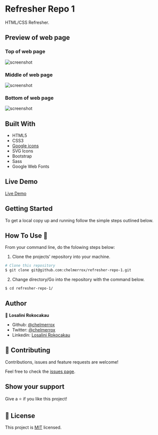 # Refresher Repo 1

HTML/CSS Refresher.

## Preview of web page

### Top of web page

![screenshot](images/top_preview.PNG)


### Middle of web page

![screenshot](images/middle_preview.PNG)


### Bottom of web page

![screenshot](images/bottom_preview.PNG)

## Built With

- HTML5
- CSS3
- <a href="https://materializecss.com/icons.html">Google icons</a>
- SVG Icons
- Bootstrap
- Sass
- Google Web Fonts

## Live Demo

<a href="https://raw.githack.com/chelmerrox/refresher-repo-1/master/index.html">Live Demo</a>

## Getting Started

To get a local copy up and running follow the simple steps outlined below.

## How To Use 🔧

From your command line, do the folowing steps below:
​
1. Clone the projects' repository into your machine.

```bash
# Clone this repository
$ git clone git@github.com:chelmerrox/refresher-repo-1.git

```
2. Change directory/Go into the repository with the command below.

```bash
$ cd refresher-repo-1/

```

## Author

👤 **Losalini Rokocakau**
​
- Github: [@chelmerrox](https://github.com/chelmerrox)
- Twitter: [@chelmerrox](https://twitter.com/chelmerrox)
- Linkedin: [Losalini Rokocakau](https://www.linkedin.com/in/losalini-rokocakau)

## 🤝 Contributing

Contributions, issues and feature requests are welcome!

Feel free to check the [issues page](https://github.com/chelmerrox/refresher-repo-1/issues).

## Show your support

Give a ⭐️ if you like this project!

## 📝 License

This project is [MIT](LICENSE.txt) licensed.